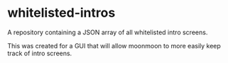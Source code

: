 # whitelisted-intros
A repository containing a JSON array of all whitelisted intro screens.

This was created for a GUI that will allow moonmoon to more easily keep track of intro screens.
